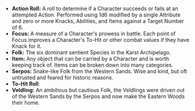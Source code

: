 * **Action Roll:** A roll to determine if a Character succeeds or fails at an attempted Action. Performed using 1d6 modified by a single Attribute and zero or more Knacks, Abilities, and Items against a Target Number of 6.
* **Focus:** A measure of a Character's prowess in battle. Each point of Focus improves a Character's To-Hit or other combat values if they have Knack for it.
* **Folk:** The six dominant sentient Species in the Karst Archipelago.
* **Item:** Any object that can be carried by a Character and is worth keeping track of. Items can be broken down into many categories.
* **Serpos:** Snake-like Folk from the Western Sands. Wise and kind, but oft untrusted and feared for historic reasons.
* **To-Hit Roll**:
* **Veldling:** An ambitious but cautious Folk, the Veldlings were driven out of the Western Sands by the Serpos and now make the Eastern Woods their home.